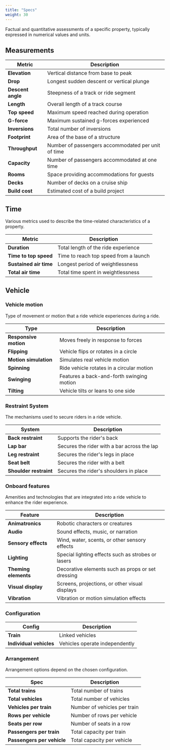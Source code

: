 ```yaml
---
title: "Specs"
weight: 30
---
```


Factual and quantitative assessments of a specific property, typically expressed in numerical values and units.

## Measurements

| Metric | Description |
| --- | --- |
| **Elevation** | Vertical distance from base to peak |
| **Drop** | Longest sudden descent or vertical plunge |
| **Descent angle** | Steepness of a track or ride segment |
| **Length** | Overall length of a track course |
| **Top speed** | Maximum speed reached during operation |
| **G-force** | Maximum sustained g-forces experienced |
| **Inversions** | Total number of inversions |
| **Footprint** | Area of the base of a structure |
| **Throughput** | Number of passengers accommodated per unit of time |
| **Capacity** | Number of passengers accommodated at one time |
| **Rooms** | Space providing accommodations for guests |
| **Decks** | Number of decks on a cruise ship |
| **Build cost** | Estimated cost of a build project |


## Time
Various metrics used to describe the time-related characteristics of a property.

| Metric | Description |
| --- | --- |
| **Duration** | Total length of the ride experience |
| **Time to top speed** | Time to reach top speed from a launch |
| **Sustained air time** | Longest period of weightlessness |
| **Total air time** | Total time spent in weightlessness |


## Vehicle

### Vehicle motion

Type of movement or motion that a ride vehicle experiences during a ride.

| Type | Description |
| --- | --- |
| **Responsive motion** | Moves freely in response to forces |
| **Flipping** | Vehicle flips or rotates in a circle |
| **Motion simulation** | Simulates real vehicle motion |
| **Spinning** | Ride vehicle rotates in a circular motion |
| **Swinging** | Features a back-and-forth swinging motion |
| **Tilting** | Vehicle tilts or leans to one side |


### Restraint System
The mechanisms used to secure riders in a ride vehicle.

| System | Description |
| --- | --- |
| **Back restraint** | Supports the rider's back |
| **Lap bar** | Secures the rider with a bar across the lap |
| **Leg restraint** | Secures the rider's legs in place |
| **Seat belt** | Secures the rider with a belt |
| **Shoulder restraint** | Secures the rider's shoulders in place |


### Onboard features

Amenities and technologies that are integrated into a ride vehicle to enhance the rider experience.

| Feature | Description |
| --- | --- |
| **Animatronics** | Robotic characters or creatures |
| **Audio** | Sound effects, music, or narration |
| **Sensory effects** | Wind, water, scents, or other sensory effects |
| **Lighting** | Special lighting effects such as strobes or lasers |
| **Theming elements** | Decorative elements such as props or set dressing |
| **Visual display** | Screens, projections, or other visual displays |
| **Vibration** | Vibration or motion simulation effects |


### Configuration

| Config | Description |
| --- | --- |
| **Train** | Linked vehicles |
| **Individual vehicles** | Vehicles operate independently |

### Arrangement

Arrangement options depend on the chosen configuration.

| Spec | Description |
| --- | --- |
| **Total trains** | Total number of trains |
| **Total vehicles** | Total number of vehicles |
| **Vehicles per train** | Number of vehicles per train |
| **Rows per vehicle** | Number of rows per vehicle |
| **Seats per row** | Number of seats in a row |
| **Passengers per train** | Total capacity per train |
| **Passengers per vehicle** | Total capacity per vehicle |


